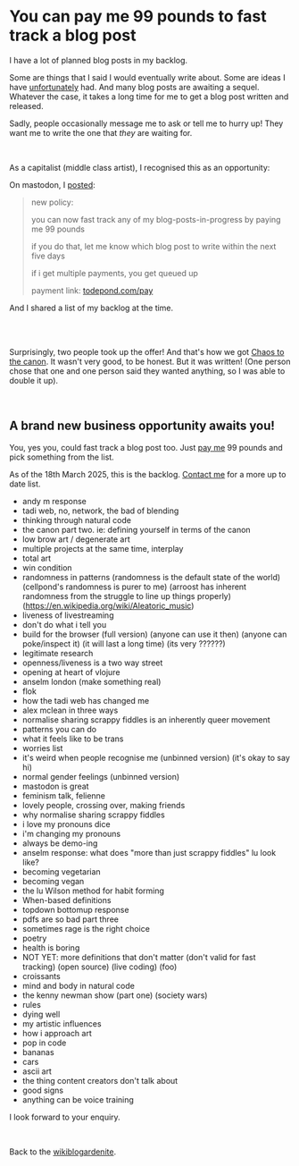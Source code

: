 # You can pay me 99 pounds to fast track a blog post

I have a lot of planned blog posts in my backlog.

Some are things that I said I would eventually write about. Some are ideas I have [unfortunately](https://www.todepond.com/wikiblogardenite/no/more/ideas/in/the/world/) had. And many blog posts are awaiting a sequel. Whatever the case, it takes a long time for me to get a blog post written and released.

Sadly, people occasionally message me to ask or tell me to hurry up! They want me to write the one that *they* are waiting for. 

<br>

As a capitalist (middle class artist), I recognised this as an opportunity:

On mastodon, I [posted](https://mas.to/@TodePond/113448103514536368):

> new policy:
> 
> you can now fast track any of my blog-posts-in-progress by paying me 99 pounds
> 
> if you do that, let me know which blog post to write within the next five days
> 
> if i get multiple payments, you get queued up
> 
> payment link: 
> [todepond.com/pay](https://todepond.com/pay)

And I shared a list of my backlog at the time. 

<br>

<br>

Surprisingly, two people took up the offer! And that's how we got [Chaos to the canon](https://www.todepond.com/wikiblogarden/london/canon/chaos/no-escape/). It wasn't very good, to be honest. But it was written! (One person chose that one and one person said they wanted anything, so I was able to double it up). 

<br>

## A brand new business opportunity awaits you! 

You, yes you, could fast track a blog post too. Just [pay me](/pay) 99 pounds and pick something from the list. 

As of the 18th March 2025, this is the backlog. [Contact me](https://mas.to/@TodePond) for a more up to date list.

- andy m response
- tadi web, no, network, the bad of blending
- thinking through natural code
- the canon part two. ie: defining yourself in terms of the canon
- low brow art / degenerate art
- multiple projects at the same time, interplay
- total art
- win condition
- randomness in patterns (randomness is the default state of the world) (cellpond's randomness is purer to me) (arroost has inherent randomness from the struggle to line up things properly) (https://en.wikipedia.org/wiki/Aleatoric_music)
- liveness of livestreaming
- don't do what i tell you
- build for the browser (full version) (anyone can use it then) (anyone can poke/inspect it) (it will last a long time) (its very ??????)
- legitimate research
- openness/liveness is a two way street
- opening at heart of vlojure
- anselm london (make something real)
- flok
- how the tadi web has changed me
- alex mclean in three ways
- normalise sharing scrappy fiddles is an inherently queer movement
- patterns you can do
- what it feels like to be trans
- worries list
- it's weird when people recognise me (unbinned version) (it's okay to say hi)
- normal gender feelings (unbinned version)
- mastodon is great
- feminism talk, felienne
- lovely people, crossing over, making friends
- why normalise sharing scrappy fiddles
- i love my pronouns dice 
- i'm changing my pronouns
- always be demo-ing
- anselm response: what does "more than just scrappy fiddles" lu look like?
- becoming vegetarian
- becoming vegan
- the lu Wilson method for habit forming
- When-based definitions
- topdown bottomup response
- pdfs are so bad part three
- sometimes rage is the right choice
- poetry
- health is boring
- NOT YET: more definitions that don't matter (don't valid for fast tracking) (open source) (live coding) (foo)
- croissants
- mind and body in natural code
- the kenny newman show (part one) (society wars)
- rules
- dying well 
- my artistic influences
- how i approach art
- pop in code
- bananas
- cars
- ascii art
- the thing content creators don't talk about 
- good signs
- anything can be voice training

I look forward to your enquiry.

<br>

Back to the [wikiblogardenite](/pay).
